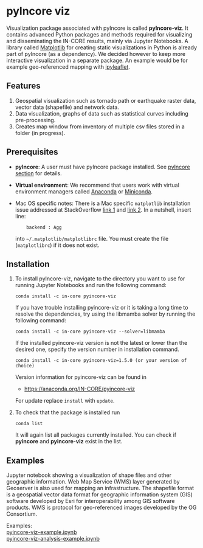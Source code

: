 # pyIncore viz

Visualization package associated with pyIncore is called **pyIncore-viz**. It contains advanced Python packages 
and methods required for visualizing and disseminating the IN-CORE results, mainly via Jupyter Notebooks. 
A library called [Matplotlib](https://matplotlib.org/) for creating static visualizations in Python is already 
part of pyIncore (as a dependency). We decided however to keep more interactive visualization in a separate package. 
An example would be for example geo-referenced mapping with [ipyleaflet](https://ipyleaflet.readthedocs.io/en/latest/).

## Features
1. Geospatial visualization such as tornado path or earthquake raster data, vector data (shapefile) and network data.
2. Data visualization, graphs of data such as statistical curves including pre-processing.
3. Creates map window from inventory of multiple csv files stored in a folder (in progress).
 
## Prerequisites

- **pyIncore**: A user must have pyIncore package installed. See [pyIncore section](pyincore) for details.

- **Virtual environment**: We recommend that users work with virtual environment managers called [Anaconda](https://www.anaconda.com/) 
or [Miniconda](https://docs.conda.io/en/latest/miniconda.html).

- Mac OS specific notes: There is a Mac specific `matplotlib` installation issue addressed 
  at StackOverflow [link 1](https://stackoverflow.com/questions/4130355/python-matplotlib-framework-under-macosx) and [link 2](https://stackoverflow.com/questions/21784641/installation-issue-with-matplotlib-python). In a nutshell, insert line:
    ```
        backend : Agg
    ```
    
    into `~/.matplotlib/matplotlibrc` file. You must create the file (`matplotlibrc`) if it does not exist.

## Installation

1. To install pyIncore-viz, navigate to the directory you want to use for running Jupyter Notebooks and run the following command:
    ```
    conda install -c in-core pyincore-viz
    ```
   If you have trouble installing pyincore-viz or it is taking a long time to resolve the dependencies, try using the
   libmamba solver by running the following command:

    ```
    conda install -c in-core pyincore-viz --solver=libmamba
    ```

   If the installed pyincore-viz version is not the latest or lower than the desired one, specify the version number in installation command.
    ```
    conda install -c in-core pyincore-viz=1.5.0 (or your version of choice)
    ```
   Version information for pyincore-viz can be found in
    - https://anaconda.org/IN-CORE/pyincore-viz
    
   For update replace `install` with `update`.

   
2. To check that the package is installed run 
    ```
    conda list
    ```
    It will again list all packages currently installed. You can check if **pyincore** and **pyincore-viz** exist in the list.

## Examples

Jupyter notebook showing a visualization of shape files and other geographic information. Web Map Service (WMS) layer 
generated by Geoserver is also used for mapping an infrastructure. The shapefile format is a geospatial vector data 
format for geographic information system (GIS) software developed by Esri for interoperability among GIS software products. 
WMS is protocol for geo-referenced images developed by the OG Consortium.

Examples: <br />
[pyincore-viz-example.ipynb](https://github.com/IN-CORE/incore-docs/blob/main/notebooks/pyincore-viz-example.ipynb) <br />
[pyincore-viz-analysis-example.ipynb](https://github.com/IN-CORE/incore-docs/blob/main/notebooks/pyincore-viz-analysis-example.ipynb)
